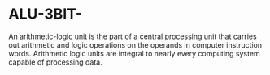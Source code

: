 # ALU-3BIT-
An arithmetic-logic unit is the part of a central processing unit that carries out arithmetic and logic operations on the operands in computer instruction words. Arithmetic logic units are integral to nearly every computing system capable of processing data.
